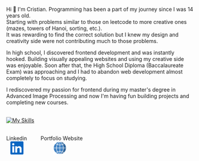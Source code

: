 

Hi 👋 I'm Cristian. Programming has been a part of my journey since I was 14 years old. <br />
Starting with problems similar to those on leetcode to more creative ones (mazes, towers of Hanoi, sorting, etc.).
<br /> It was rewarding to find the correct solution but I knew my design and creativity side were not contributing much to those problems.  <br />

In high school, I discovered frontend development and was instantly hooked. Building visually appealing websites and using my creative side was enjoyable. Soon after that, the High School Diploma (Baccalaureate Exam) was approaching and I had to abandon web development almost completely to focus on studying. <br />

I rediscovered my passion for frontend during my master's degree in Advanced Image Processing and now I'm having fun building projects and completing new courses. <br /> <br /> 

[![My Skills](https://skills.thijs.gg/icons?i=js,react,html,css,python)](https://skills.thijs.gg) 
<br /> 
<br /> 


Linkedin &ensp; &ensp; &ensp; Portfolio Website <br /> &ensp; [<img src="linkedin.png" width="35px" height="35px">](https://www.linkedin.com/in/cristian-kaznovsky) 
 &ensp; &ensp; &ensp; &ensp; &ensp; &ensp; &ensp; [<img src="globe.png" width="35px" height="35px">](https://cristian-kaznovsky.github.io/cv/)
